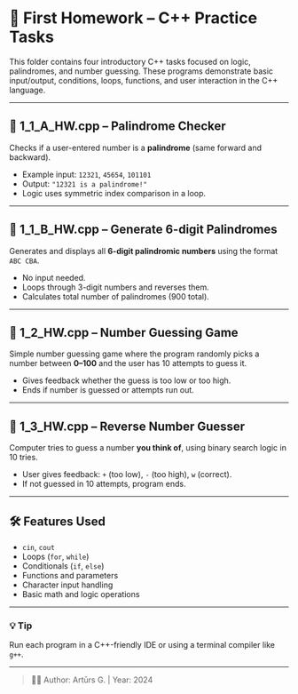 # 🧠 First Homework – C++ Practice Tasks

This folder contains four introductory C++ tasks focused on logic, palindromes, and number guessing. These programs demonstrate basic input/output, conditions, loops, functions, and user interaction in the C++ language.

---

## 🧩 1_1_A_HW.cpp – Palindrome Checker
Checks if a user-entered number is a **palindrome** (same forward and backward).

- Example input: `12321`, `45654`, `101101`
- Output: `"12321 is a palindrome!"`
- Logic uses symmetric index comparison in a loop.

---

## 🔢 1_1_B_HW.cpp – Generate 6-digit Palindromes
Generates and displays all **6-digit palindromic numbers** using the format `ABC CBA`.

- No input needed.
- Loops through 3-digit numbers and reverses them.
- Calculates total number of palindromes (900 total).

---

## 🎯 1_2_HW.cpp – Number Guessing Game
Simple number guessing game where the program randomly picks a number between **0–100** and the user has 10 attempts to guess it.

- Gives feedback whether the guess is too low or too high.
- Ends if number is guessed or attempts run out.

---

## 🤖 1_3_HW.cpp – Reverse Number Guesser
Computer tries to guess a number **you think of**, using binary search logic in 10 tries.

- User gives feedback: `+` (too low), `-` (too high), `w` (correct).
- If not guessed in 10 attempts, program ends.

---

## 🛠️ Features Used
- `cin`, `cout`
- Loops (`for`, `while`)
- Conditionals (`if`, `else`)
- Functions and parameters
- Character input handling
- Basic math and logic operations

---

### 💡 Tip
Run each program in a C++-friendly IDE or using a terminal compiler like `g++`.

---

> 🧑‍💻 Author: Artūrs G. | Year: 2024
